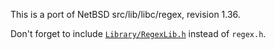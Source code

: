 This is a port of NetBSD src/lib/libc/regex, revision 1.36.

Don't forget to include [`Library/RegexLib.h`](../../Include/Library/RegexLib.h) instead of `regex.h`.
